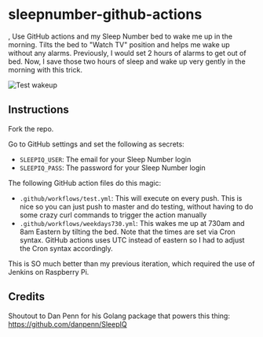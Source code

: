 # sleepnumber-github-actions
,
Use GitHub actions and my Sleep Number bed to wake me up in the morning. Tilts the bed to "Watch TV" position and helps me wake up without any alarms. Previously, I would set 2 hours of alarms to get out of bed. Now, I save those two hours of sleep and wake up very gently in the morning with this trick.

![Test wakeup](https://github.com/kmcquade/sleepnumber-github-actions/workflows/Test%20wakeup/badge.svg)

## Instructions

Fork the repo.

Go to GitHub settings and set the following as secrets:

* `SLEEPIQ_USER`: The email for your Sleep Number login
* `SLEEPIQ_PASS`: The password for your Sleep Number login

The following GitHub action files do this magic:
* `.github/workflows/test.yml`: This will execute on every push. This is nice so you can just push to master and do testing, without having to do some crazy curl commands to trigger the action manually
* `.github/workflows/weekdays730.yml`: This wakes me up at 730am and 8am Eastern by tilting the bed. Note that the times are set via Cron syntax. GitHub actions uses UTC instead of eastern so I had to adjust the Cron syntax accordingly.

This is SO much better than my previous iteration, which required the use of Jenkins on Raspberry Pi.

## Credits

Shoutout to Dan Penn for his Golang package that powers this thing: https://github.com/danpenn/SleepIQ